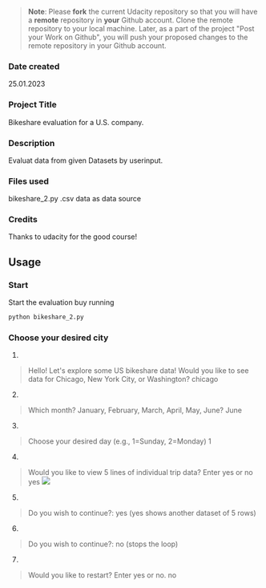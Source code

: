 >**Note**: Please **fork** the current Udacity repository so that you will have a **remote** repository in **your** Github account. Clone the remote repository to your local machine. Later, as a part of the project "Post your Work on Github", you will push your proposed changes to the remote repository in your Github account.

### Date created
25.01.2023

### Project Title
Bikeshare evaluation for a U.S. company.

### Description
Evaluat data from given Datasets by userinput.

### Files used
bikeshare_2.py
.csv data as data source

### Credits
Thanks to udacity for the good course!

## Usage

### Start

Start the evaluation buy running
```python
python bikeshare_2.py
```

### Choose your desired city
1. 
> Hello! Let's explore some US bikeshare data!
Would you like to see data for Chicago, New York City, or Washington? chicago
2. 
> Which month? January, February, March, April, May, June? June
3.
> Choose your desired day (e.g., 1=Sunday, 2=Monday)
1
4.
> Would you like to view 5 lines of individual trip data? Enter yes or no
yes
[![](https://i.ibb.co/bd9D1mc/Bildschirmfoto-vom-2023-01-25-10-33-19.png)](https://ibb.co/6sCLYwj)

5. 
> Do you wish to continue?: yes (yes shows another dataset of 5 rows)
6. 
> Do you wish to continue?: no (stops the loop)
7.
> Would you like to restart? Enter yes or no.
no